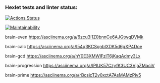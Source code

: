 ### Hexlet tests and linter status:
[![Actions Status](https://github.com/MaratSalah/frontend-project-44/workflows/hexlet-check/badge.svg)](https://github.com/MaratSalah/frontend-project-44/actions)

[![Maintainability](https://api.codeclimate.com/v1/badges/91297c7dea6dd7055200/maintainability)](https://codeclimate.com/github/MaratSalah/frontend-project-44/maintainability)

brain-even 
https://asciinema.org/a/6zcu3i1Z0bnnCe6AJGtwqDVMk

brain-calc 
https://asciinema.org/a/I54q3KCSgnbIXDK5d6gXP4Doe

brain-gcd 
https://asciinema.org/a/hY0E3XMWlFzlT6jKaqAdmy3Lx

brain-progression 
https://asciinema.org/a/lPIUK57CzyfK3UC3VjaZMaciV

brain-prime 
https://asciinema.org/a/rBcsicT2v0xctA7AsMAMzPiv5
